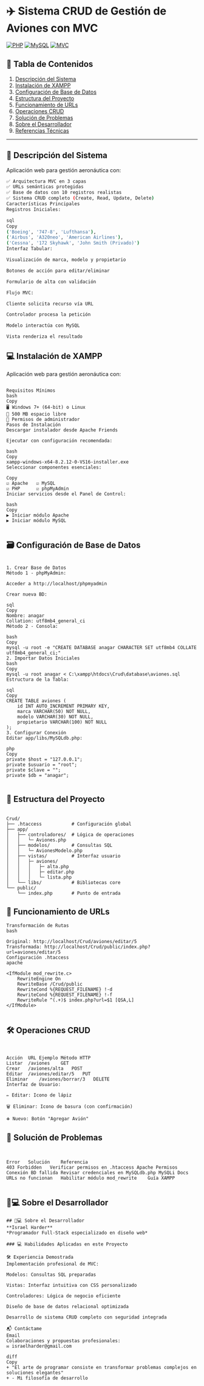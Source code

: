 # ✈️ Sistema CRUD de Gestión de Aviones con MVC

[![PHP](https://img.shields.io/badge/PHP-8.2%2B-777BB4?logo=php)](https://php.net)
[![MySQL](https://img.shields.io/badge/MySQL-8.0%2B-4479A1?logo=mysql)](https://mysql.com)
[![MVC](https://img.shields.io/badge/Architecture-MVC-00C7B7)](https://es.wikipedia.org/wiki/Modelo–vista–controlador)

## 📑 Tabla de Contenidos
1. [Descripción del Sistema](#-descripción-del-sistema)
2. [Instalación de XAMPP](#-instalación-de-xampp)
3. [Configuración de Base de Datos](#-configuración-de-base-de-datos)
4. [Estructura del Proyecto](#-estructura-del-proyecto)
5. [Funcionamiento de URLs](#-funcionamiento-de-urls)
6. [Operaciones CRUD](#-operaciones-crud)
7. [Solución de Problemas](#-solución-de-problemas)
8. [Sobre el Desarrollador](#-sobre-el-desarrollador)
9. [Referencias Técnicas](#-referencias-técnicas)

---

## 🚩 Descripción del Sistema
Aplicación web para gestión aeronáutica con:
```bash
✅ Arquitectura MVC en 3 capas
✅ URLs semánticas protegidas
✅ Base de datos con 10 registros realistas
✅ Sistema CRUD completo (Create, Read, Update, Delete)
Características Principales
Registros Iniciales:

sql
Copy
('Boeing', '747-8', 'Lufthansa'),
('Airbus', 'A320neo', 'American Airlines'),
('Cessna', '172 Skyhawk', 'John Smith (Privado)')
Interfaz Tabular:

Visualización de marca, modelo y propietario

Botones de acción para editar/eliminar

Formulario de alta con validación

Flujo MVC:

Cliente solicita recurso vía URL

Controlador procesa la petición

Modelo interactúa con MySQL

Vista renderiza el resultado


```
## 💻 Instalación de XAMPP

Aplicación web para gestión aeronáutica con:
```

Requisitos Mínimos
bash
Copy
🖥️ Windows 7+ (64-bit) o Linux
💾 500 MB espacio libre
🔧 Permisos de administrador
Pasos de Instalación
Descargar instalador desde Apache Friends

Ejecutar con configuración recomendada:

bash
Copy
xampp-windows-x64-8.2.12-0-VS16-installer.exe
Seleccionar componentes esenciales:

Copy
☑ Apache   ☑ MySQL
☑ PHP      ☑ phpMyAdmin
Iniciar servicios desde el Panel de Control:

bash
Copy
▶ Iniciar módulo Apache
▶ Iniciar módulo MySQL


```
## 🗃️ Configuración de Base de Datos
```

1. Crear Base de Datos
Método 1 - phpMyAdmin:

Acceder a http://localhost/phpmyadmin

Crear nueva BD:

sql
Copy
Nombre: anagar
Collation: utf8mb4_general_ci
Método 2 - Consola:

bash
Copy
mysql -u root -e "CREATE DATABASE anagar CHARACTER SET utf8mb4 COLLATE utf8mb4_general_ci;"
2. Importar Datos Iniciales
bash
Copy
mysql -u root anagar < C:\xampp\htdocs\Crud\database\aviones.sql
Estructura de la Tabla:

sql
Copy
CREATE TABLE aviones (
    id INT AUTO_INCREMENT PRIMARY KEY,
    marca VARCHAR(50) NOT NULL,
    modelo VARCHAR(30) NOT NULL,
    propietario VARCHAR(100) NOT NULL
);
3. Configurar Conexión
Editar app/libs/MySQLdb.php:

php
Copy
private $host = "127.0.0.1";
private $usuario = "root";
private $clave = ""; 
private $db = "anagar";


```
## 📂 Estructura del Proyecto

```

Crud/
├── .htaccess           # Configuración global
├── app/
│   ├── controladores/  # Lógica de operaciones
│   │   └─ Aviones.php
│   ├── modelos/        # Consultas SQL
│   │   └─ AvionesModelo.php
│   ├── vistas/         # Interfaz usuario
│   │   ├─ aviones/
│   │   │   ├─ alta.php
│   │   │   ├─ editar.php
│   │   │   └─ lista.php
│   └── libs/           # Bibliotecas core
└── public/
    └── index.php       # Punto de entrada

```
## 🔗 Funcionamiento de URLs
```
Transformación de Rutas
bash

Original: http://localhost/Crud/aviones/editar/5
Transformada: http://localhost/Crud/public/index.php?url=aviones/editar/5
Configuración .htaccess
apache

<IfModule mod_rewrite.c>
    RewriteEngine On
    RewriteBase /Crud/public
    RewriteCond %{REQUEST_FILENAME} !-d
    RewriteCond %{REQUEST_FILENAME} !-f
    RewriteRule ^(.+)$ index.php?url=$1 [QSA,L]
</IfModule>


```
## 🛠️ Operaciones CRUD

```


Acción	URL Ejemplo	Método HTTP
Listar	/aviones	GET
Crear	/aviones/alta	POST
Editar	/aviones/editar/5	PUT
Eliminar	/aviones/borrar/3	DELETE
Interfaz de Usuario:

✏️ Editar: Icono de lápiz

🗑️ Eliminar: Icono de basura (con confirmación)

➕ Nuevo: Botón "Agregar Avión"
```
## 🚨 Solución de Problemas
```


Error	Solución	Referencia
403 Forbidden	Verificar permisos en .htaccess	Apache Permisos
Conexión BD fallida	Revisar credenciales en MySQLdb.php	MySQLi Docs
URLs no funcionan	Habilitar módulo mod_rewrite	Guía XAMPP


```

## 👨💻 Sobre el Desarrollador
```
## 👨💻 Sobre el Desarrollador  
**Israel Harder**  
*Programador Full-Stack especializado en diseño web*

### 💻 Habilidades Aplicadas en este Proyecto  

🛠️ Experiencia Demostrada
Implementación profesional de MVC:

Modelos: Consultas SQL preparadas

Vistas: Interfaz intuitiva con CSS personalizado

Controladores: Lógica de negocio eficiente

Diseño de base de datos relacional optimizada

Desarrollo de sistema CRUD completo con seguridad integrada

📬 Contáctame
Email
Colaboraciones y propuestas profesionales:
✉️ israelharder@gmail.com

diff
Copy
+ "El arte de programar consiste en transformar problemas complejos en soluciones elegantes"
+ - Mi filosofía de desarrollo
